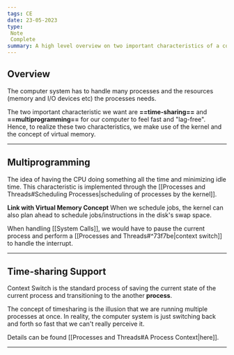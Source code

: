 ```yaml
---
tags: CE
date: 23-05-2023
type: 
 Note
 Complete
summary: A high level overview on two important characteristics of a computer system.
---
```


## Overview

The computer system has to handle many processes and the resources (memory and I/O devices etc) the processes needs. 

The two important characteristic we want are **==time-sharing==** and **==multiprogramming==** for our computer to feel fast and "lag-free". Hence, to realize these two characteristics, we make use of the kernel and the concept of virtual memory.

---

## Multiprogramming 

The idea of having the CPU doing something all the time and minimizing idle time. This characteristic is implemented through the [[Processes and Threads#Scheduling Processes|scheduling of processes by the kernel]]. 

**Link with Virtual Memory Concept**
When we schedule jobs, the kernel can also plan ahead to schedule jobs/instructions in the disk's swap space. 

When handling [[System Calls]], we would have to pause the current process and perform a [[Processes and Threads#^73f7be|context switch]] to handle the interrupt.

---

## Time-sharing Support

Context Switch is the standard process of saving the current state of the current process and transitioning to the another **process**.

The concept of timesharing is the illusion that we are running multiple processes at once. In reality, the computer system is just switching back and forth so fast that we can't really perceive it.

Details can be found [[Processes and Threads#A Process Context|here]].

---


